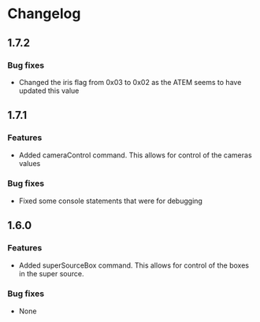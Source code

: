 # Changelog

## 1.7.2
### Bug fixes
* Changed the iris flag from 0x03 to 0x02 as the ATEM seems to have updated this value

## 1.7.1
### Features
* Added cameraControl command. This allows for control of the cameras values

### Bug fixes
* Fixed some console statements that were for debugging

## 1.6.0
### Features
* Added superSourceBox command. This allows for control of the boxes in the super source.

### Bug fixes
* None
